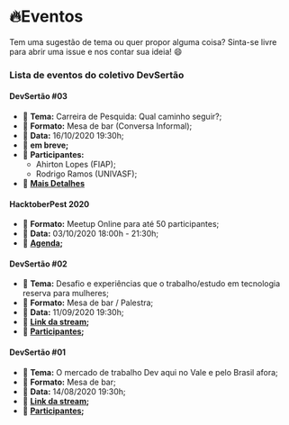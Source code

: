 # :fire:Eventos

Tem uma sugestão de tema ou quer propor alguma coisa? Sinta-se livre para abrir uma issue e nos contar sua ideia! :smile:

### Lista de eventos do coletivo DevSertão

#### DevSertão #03

- :page_with_curl: **Tema:** Carreira de Pesquida: Qual caminho seguir?;
- :pushpin: **Formato:** Mesa de bar (Conversa Informal);
- :calendar: **Data:** 16/10/2020 19:30h;
- :link: **em breve;**
- :busts_in_silhouette: **Participantes:**
  - Ahirton Lopes (FIAP);
  - Rodrigo Ramos (UNIVASF);
- :mag_right: **[Mais Detalhes](https://github.com/devsertao/pesquisa-guilda/issues/1#issue-698640398)**

#### HacktoberPest 2020

- :pushpin: **Formato:** Meetup Online para até 50 participantes;
- :calendar: **Data:** 03/10/2020 18:00h - 21:30h;
- :busts_in_silhouette: **[Agenda](https://github.com/devsertao/eventos/issues/4#issuecomment-680307970);**

#### DevSertão #02

- :page_with_curl: **Tema:** Desafio e experiências que o trabalho/estudo em tecnologia reserva para mulheres;
- :pushpin: **Formato:** Mesa de bar / Palestra;
- :calendar: **Data:** 11/09/2020 19:30h;
- :link: **[Link da stream](https://www.youtube.com/watch?v=_2_KNUPKznQ);**
- :busts_in_silhouette: **[Participantes](https://github.com/devsertao/eventos/issues/2#issue-678650401);**

#### DevSertão #01

- :page_with_curl: **Tema:** O mercado de trabalho Dev aqui no Vale e pelo Brasil afora;
- :pushpin: **Formato:** Mesa de bar;
- :calendar: **Data:** 14/08/2020 19:30h;
- :link: **[Link da stream](https://www.youtube.com/watch?v=Iu9h-AERb_I);**
- :busts_in_silhouette: **[Participantes](https://github.com/devsertao/eventos/issues/1#issuecomment-668174179);**
